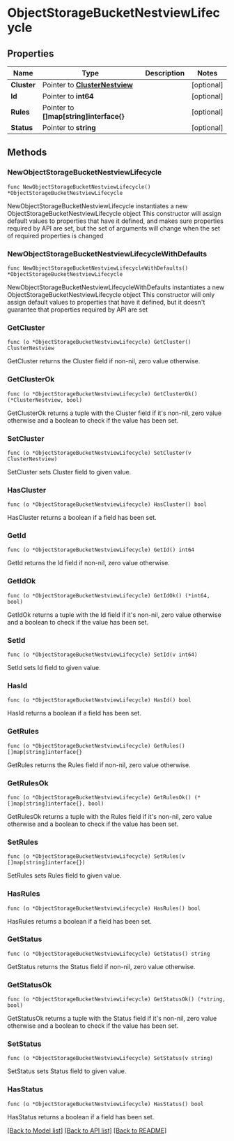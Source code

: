 # ObjectStorageBucketNestviewLifecycle

## Properties

Name | Type | Description | Notes
------------ | ------------- | ------------- | -------------
**Cluster** | Pointer to [**ClusterNestview**](ClusterNestview.md) |  | [optional] 
**Id** | Pointer to **int64** |  | [optional] 
**Rules** | Pointer to **[]map[string]interface{}** |  | [optional] 
**Status** | Pointer to **string** |  | [optional] 

## Methods

### NewObjectStorageBucketNestviewLifecycle

`func NewObjectStorageBucketNestviewLifecycle() *ObjectStorageBucketNestviewLifecycle`

NewObjectStorageBucketNestviewLifecycle instantiates a new ObjectStorageBucketNestviewLifecycle object
This constructor will assign default values to properties that have it defined,
and makes sure properties required by API are set, but the set of arguments
will change when the set of required properties is changed

### NewObjectStorageBucketNestviewLifecycleWithDefaults

`func NewObjectStorageBucketNestviewLifecycleWithDefaults() *ObjectStorageBucketNestviewLifecycle`

NewObjectStorageBucketNestviewLifecycleWithDefaults instantiates a new ObjectStorageBucketNestviewLifecycle object
This constructor will only assign default values to properties that have it defined,
but it doesn't guarantee that properties required by API are set

### GetCluster

`func (o *ObjectStorageBucketNestviewLifecycle) GetCluster() ClusterNestview`

GetCluster returns the Cluster field if non-nil, zero value otherwise.

### GetClusterOk

`func (o *ObjectStorageBucketNestviewLifecycle) GetClusterOk() (*ClusterNestview, bool)`

GetClusterOk returns a tuple with the Cluster field if it's non-nil, zero value otherwise
and a boolean to check if the value has been set.

### SetCluster

`func (o *ObjectStorageBucketNestviewLifecycle) SetCluster(v ClusterNestview)`

SetCluster sets Cluster field to given value.

### HasCluster

`func (o *ObjectStorageBucketNestviewLifecycle) HasCluster() bool`

HasCluster returns a boolean if a field has been set.

### GetId

`func (o *ObjectStorageBucketNestviewLifecycle) GetId() int64`

GetId returns the Id field if non-nil, zero value otherwise.

### GetIdOk

`func (o *ObjectStorageBucketNestviewLifecycle) GetIdOk() (*int64, bool)`

GetIdOk returns a tuple with the Id field if it's non-nil, zero value otherwise
and a boolean to check if the value has been set.

### SetId

`func (o *ObjectStorageBucketNestviewLifecycle) SetId(v int64)`

SetId sets Id field to given value.

### HasId

`func (o *ObjectStorageBucketNestviewLifecycle) HasId() bool`

HasId returns a boolean if a field has been set.

### GetRules

`func (o *ObjectStorageBucketNestviewLifecycle) GetRules() []map[string]interface{}`

GetRules returns the Rules field if non-nil, zero value otherwise.

### GetRulesOk

`func (o *ObjectStorageBucketNestviewLifecycle) GetRulesOk() (*[]map[string]interface{}, bool)`

GetRulesOk returns a tuple with the Rules field if it's non-nil, zero value otherwise
and a boolean to check if the value has been set.

### SetRules

`func (o *ObjectStorageBucketNestviewLifecycle) SetRules(v []map[string]interface{})`

SetRules sets Rules field to given value.

### HasRules

`func (o *ObjectStorageBucketNestviewLifecycle) HasRules() bool`

HasRules returns a boolean if a field has been set.

### GetStatus

`func (o *ObjectStorageBucketNestviewLifecycle) GetStatus() string`

GetStatus returns the Status field if non-nil, zero value otherwise.

### GetStatusOk

`func (o *ObjectStorageBucketNestviewLifecycle) GetStatusOk() (*string, bool)`

GetStatusOk returns a tuple with the Status field if it's non-nil, zero value otherwise
and a boolean to check if the value has been set.

### SetStatus

`func (o *ObjectStorageBucketNestviewLifecycle) SetStatus(v string)`

SetStatus sets Status field to given value.

### HasStatus

`func (o *ObjectStorageBucketNestviewLifecycle) HasStatus() bool`

HasStatus returns a boolean if a field has been set.


[[Back to Model list]](../README.md#documentation-for-models) [[Back to API list]](../README.md#documentation-for-api-endpoints) [[Back to README]](../README.md)


